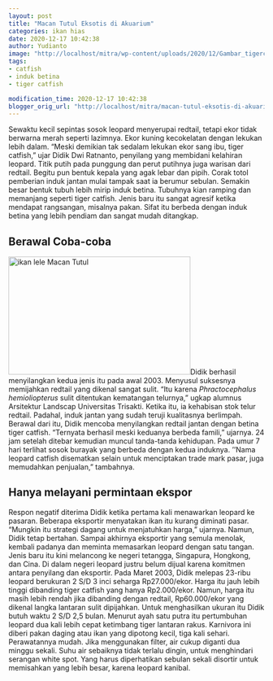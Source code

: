 ```yaml
---
layout: post
title: "Macan Tutul Eksotis di Akuarium"
categories: ikan hias
date: 2020-12-17 10:42:38
author: Yudianto
image: "http://localhost/mitra/wp-content/uploads/2020/12/Gambar_tigercatfish_1024x636.jpg"
tags:
- catfish
- induk betina
- tiger catfish

modification_time: 2020-12-17 10:42:38
blogger_orig_url: "http://localhost/mitra/macan-tutul-eksotis-di-akuarium.html"
---
```


Sewaktu kecil sepintas sosok leopard menyerupai redtail, tetapi ekor tidak berwarna merah seperti lazimnya. Ekor kuning kecokelatan dengan lekukan lebih dalam. “Meski demikian tak sedalam lekukan ekor sang ibu, tiger catfish,” ujar Didik Dwi Ratnanto, penyilang yang membidani kelahiran leopard.
Titik putih pada punggung dan perut putihnya juga warisan dari redtail. Begitu pun bentuk kepala yang agak lebar dan pipih. Corak totol pemberian induk jantan mulai tampak saat ia berumur sebulan. Semakin besar bentuk tubuh lebih mirip induk betina. Tubuhnya kian ramping dan memanjang seperti tiger catfish.
Jenis baru itu sangat agresif ketika mendapat rangsangan, misalnya pakan. Sifat itu berbeda dengan induk betina yang lebih pendiam dan sangat mudah ditangkap.
<h2 id="Berawal">Berawal Coba-coba</h2>
<a href="http://127.0.0.1/mitra/wp-content/uploads/2020/12/Gambar_tigercatfish1_1024x664.jpg"><img class="alignleft wp-image-2960" src="http://127.0.0.1/mitra/wp-content/uploads/2020/12/Gambar_tigercatfish1_1024x664.jpg" alt="ikan lele Macan Tutul" width="358" height="232" /></a>Didik berhasil menyilangkan kedua jenis itu pada awal 2003. Menyusul suksesnya memijahkan redtail yang dikenal sangat sulit. “Itu karena <i>Phractocephalus hemioliopterus</i> sulit ditentukan kematangan telurnya,” ugkap alumnus Arsitektur Landscap Universitas Trisakti.
Ketika itu, ia kehabisan stok telur redtail. Padahal, induk jantan yang sudah teruji kualitasnya berlimpah. Berawal dari itu, Didik mencoba menyilangkan redtail jantan dengan betina tiger catfish. “Ternyata berhasil meski keduanya berbeda famili,” ujarnya.
24 jam setelah ditebar kemudian muncul tanda-tanda kehidupan. Pada umur 7 hari terlihat sosok burayak yang berbeda dengan kedua induknya. ’’Nama leopard catfish disematkan selain untuk menciptakan trade mark pasar, juga memudahkan penjualan,” tambahnya.
<h2 id="ekspor">Hanya melayani permintaan ekspor</h2>
Respon negatif diterima Didik ketika pertama kali menawarkan leopard ke pasaran. Beberapa eksportir menyatakan ikan itu kurang diminati pasar. “Mungkin itu strategi dagang untuk menjatuhkan harga,” ujarnya. Namun, Didik tetap bertahan. Sampai akhirnya eksportir yang semula menolak, kembali padanya dan meminta memasarkan leopard dengan satu tangan.
Jenis baru itu kini melancong ke negeri tetangga, Singapura, Hongkong, dan Cina. Di dalam negeri leopard justru belum dijual karena komitmen antara penyilang dan eksportir.
Pada Maret 2003, Didik melepas 23-ribu leopard berukuran 2 S/D 3 inci seharga Rp27.000/ekor. Harga itu jauh lebih tinggi dibanding tiger catfish yang hanya Rp2.000/ekor. Namun, harga itu masih lebih rendah jika dibanding dengan redtail, Rp60.000/ekor yang dikenal langka lantaran sulit dipijahkan.
Untuk menghasilkan ukuran itu Didik butuh waktu 2 S/D 2,5 bulan. Menurut ayah satu putra itu pertumbuhan leopard dua kali lebih cepat ketimbang tiger lantaran rakus. Karnivora ini diberi pakan daging atau ikan yang dipotong kecil, tiga kali sehari.
Perawatannya mudah. Jika menggunakan filter, air cukup diganti dua minggu sekali. Suhu air sebaiknya tidak terlalu dingin, untuk menghindari serangan white spot. Yang harus diperhatikan sebulan sekali disortir untuk memisahkan yang lebih besar, karena leopard kanibal.
